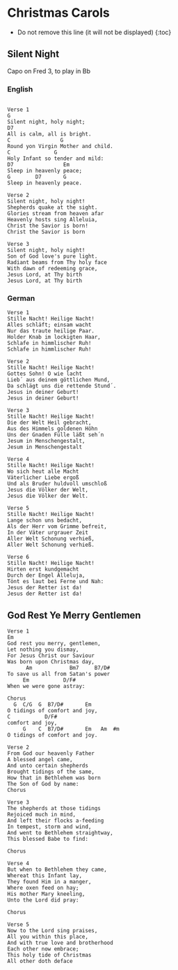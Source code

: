 # Christmas Carols

<style>
/* Adding 'Contents' headline to the TOC */
#markdown-toc::before {
    content: "Contents";
    font-weight: bold;
}


/* Using numbers instead of bullets for listing */
#markdown-toc ul {
    list-style: decimal;
}

#markdown-toc {
    border: 1px solid #aaa;
    padding: 1.5em;
    list-style: decimal;
    display: inline-block;
}
</style>

* Do not remove this line (it will not be displayed)
{:toc}

## Silent Night

Capo on Fred 3, to play in Bb

### English

```tabs

Verse 1
G
Silent night, holy night;
D7
All is calm, all is bright.
C		         G
Round yon Virgin Mother and child.
C	           G
Holy Infant so tender and mild:
D7	              Em
Sleep in heavenly peace;
G        D7       G
Sleep in heavenly peace.

Verse 2
Silent night, holy night!
Shepherds quake at the sight.
Glories stream from heaven afar
Heavenly hosts sing Alleluia,
Christ the Savior is born!
Christ the Savior is born

Verse 3
Silent night, holy night!
Son of God love's pure light.
Radiant beams from Thy holy face
With dawn of redeeming grace,
Jesus Lord, at Thy birth
Jesus Lord, at Thy birth
```

### German

```
Verse 1
Stille Nacht! Heilige Nacht!
Alles schläft; einsam wacht
Nur das traute heilige Paar.
Holder Knab im lockigten Haar,
Schlafe in himmlischer Ruh!
Schlafe in himmlischer Ruh!
 
Verse 2
Stille Nacht! Heilige Nacht!
Gottes Sohn! O wie lacht
Lieb´ aus deinem göttlichen Mund,
Da schlägt uns die rettende Stund´.
Jesus in deiner Geburt!
Jesus in deiner Geburt!

Verse 3
Stille Nacht! Heilige Nacht!
Die der Welt Heil gebracht,
Aus des Himmels goldenen Höhn
Uns der Gnaden Fülle läßt seh´n
Jesum in Menschengestalt,
Jesum in Menschengestalt

Verse 4
Stille Nacht! Heilige Nacht!
Wo sich heut alle Macht
Väterlicher Liebe ergoß
Und als Bruder huldvoll umschloß
Jesus die Völker der Welt,
Jesus die Völker der Welt.

Verse 5
Stille Nacht! Heilige Nacht!
Lange schon uns bedacht,
Als der Herr vom Grimme befreit,
In der Väter urgrauer Zeit
Aller Welt Schonung verhieß,
Aller Welt Schonung verhieß.

Verse 6
Stille Nacht! Heilige Nacht!
Hirten erst kundgemacht
Durch der Engel Alleluja,
Tönt es laut bei Ferne und Nah:
Jesus der Retter ist da!
Jesus der Retter ist da! 
```

## God Rest Ye Merry Gentlemen

```
Verse 1
Em
God rest you merry, gentlemen,
Let nothing you dismay,
For Jesus Christ our Saviour
Was born upon Christmas day,
      Am            Bm7     B7/D#
To save us all from Satan's power
     Em           D/F#
When we were gone astray:

Chorus
  G  C/G  G  B7/D#       Em
O tidings of comfort and joy,
C           D/F#
comfort and joy,
     G    C  B7/D#       Em   Am  #m
O tidings of comfort and joy.

Verse 2
From God our heavenly Father
A blessed angel came,
And unto certain shepherds
Brought tidings of the same,
How that in Bethlehem was born
The Son of God by name:
Chorus
 
Verse 3
The shepherds at those tidings
Rejoiced much in mind,
And left their flocks a-feeding
In tempest, storm and wind,
And went to Bethlehem straightway,
This blessed Babe to find:

Chorus

Verse 4
But when to Bethlehem they came,
Whereat this Infant lay,
They found Him in a manger,
Where oxen feed on hay;
His mother Mary kneeling,
Unto the Lord did pray:

Chorus

Verse 5
Now to the Lord sing praises,
All you within this place,
And with true love and brotherhood
Each other now embrace;
This holy tide of Christmas
All other doth deface
```